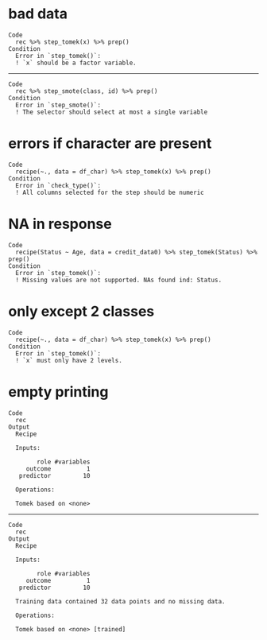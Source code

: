# bad data

    Code
      rec %>% step_tomek(x) %>% prep()
    Condition
      Error in `step_tomek()`:
      ! `x` should be a factor variable.

---

    Code
      rec %>% step_smote(class, id) %>% prep()
    Condition
      Error in `step_smote()`:
      ! The selector should select at most a single variable

# errors if character are present

    Code
      recipe(~., data = df_char) %>% step_tomek(x) %>% prep()
    Condition
      Error in `check_type()`:
      ! All columns selected for the step should be numeric

# NA in response

    Code
      recipe(Status ~ Age, data = credit_data0) %>% step_tomek(Status) %>% prep()
    Condition
      Error in `step_tomek()`:
      ! Missing values are not supported. NAs found ind: Status.

# only except 2 classes

    Code
      recipe(~., data = df_char) %>% step_tomek(x) %>% prep()
    Condition
      Error in `step_tomek()`:
      ! `x` must only have 2 levels.

# empty printing

    Code
      rec
    Output
      Recipe
      
      Inputs:
      
            role #variables
         outcome          1
       predictor         10
      
      Operations:
      
      Tomek based on <none>

---

    Code
      rec
    Output
      Recipe
      
      Inputs:
      
            role #variables
         outcome          1
       predictor         10
      
      Training data contained 32 data points and no missing data.
      
      Operations:
      
      Tomek based on <none> [trained]

